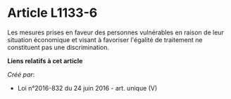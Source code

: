 # Article L1133-6

Les mesures prises en faveur des personnes vulnérables en raison de leur situation économique et visant à favoriser l'égalité
de traitement ne constituent pas une discrimination.

**Liens relatifs à cet article**

_Créé par_:

  - Loi n°2016-832 du 24 juin 2016 - art. unique (V)
